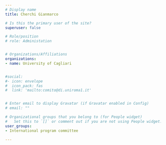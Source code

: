 ```yaml
---
# Display name
title: Cherchi Gianmarco

# Is this the primary user of the site?
superuser: false

# Role/position
# role: Administation


# Organizations/Affiliations
organizations:
- name: University of Cagliari


#social:
#- icon: envelope
#  icon_pack: fas
#  link: 'mailto:comito@di.uniroma1.it'


# Enter email to display Gravatar (if Gravatar enabled in Config)
# email: ""

# Organizational groups that you belong to (for People widget)
#   Set this to `[]` or comment out if you are not using People widget.
user_groups:
- International program committee

---
```

